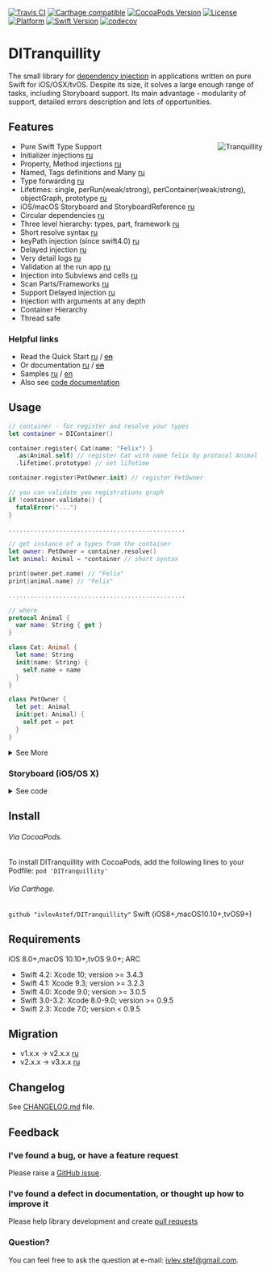 [![Travis CI](https://travis-ci.org/ivlevAstef/DITranquillity.svg?branch=master)](https://travis-ci.org/ivlevAstef/DITranquillity)
[![Carthage compatible](https://img.shields.io/badge/Carthage-compatible-4BC51D.svg?style=flat)](https://github.com/Carthage/Carthage)
[![CocoaPods Version](https://img.shields.io/cocoapods/v/DITranquillity.svg?style=flat)](http://cocoapods.org/pods/DITranquillity)
[![License](https://img.shields.io/github/license/ivlevAstef/DITranquillity.svg?maxAge=2592000)](http://cocoapods.org/pods/DITranquillity)
[![Platform](https://img.shields.io/cocoapods/p/DITranquillity.svg?style=flat)](http://cocoapods.org/pods/DITranquillity)
[![Swift Version](https://img.shields.io/badge/Swift-3.0--4.2-F16D39.svg?style=flat)](https://developer.apple.com/swift)
[![codecov](https://codecov.io/gh/ivlevAstef/DITranquillity/branch/master/graph/badge.svg)](https://codecov.io/gh/ivlevAstef/DITranquillity)

# DITranquillity
The small library for [dependency injection](https://en.wikipedia.org/wiki/Dependency_injection) in applications written on pure Swift for iOS/OSX/tvOS. Despite its size, it solves a large enough range of tasks, including Storyboard support. Its main advantage -  modularity of support, detailed errors description and lots of opportunities.


## Features
<img align="right" src="https://habrastorage.org/files/c6d/c89/5d0/c6dc895d02324b96bc679f41228ab6bf.png" alt="Tranquillity">  

* Pure Swift Type Support
* Initializer injections [ru](Documentation/ru/registration.md#Разрешение-зависимостей-при-инициализации)
* Property, Method injections [ru](Documentation/ru/injection.md#Внедрение)
* Named, Tags definitions and Many [ru](Documentation/ru/modificators.md#Модификаторы)
* Type forwarding [ru](Documentation/ru/registration.md#Указание-сервисов)
* Lifetimes: single, perRun(weak/strong), perContainer(weak/strong), objectGraph, prototype [ru](Documentation/ru/lifetime.md#Время-жизни)
* iOS/macOS Storyboard and StoryboardReference [ru](Documentation/ru/storyboard.md#storyboard)
* Circular dependencies [ru](Documentation/ru/injection.md#Внедрение-циклических-зависимостей-через-свойства)
* Three level hierarchy: types, part, framework [ru](Documentation/ru/part_framework.md#Части-и-Фреймворки)
* Short resolve syntax [ru](Documentation/ru/resolve.md#Разрешение-зависимостей)
* keyPath injection (since swift4.0) [ru](Documentation/ru/injection.md#Внедрение-зависимостей-через-свойства-используя-keypath)
* Delayed injection [ru](delayed_injection.md#Отложенное-внедрение)
* Very detail logs [ru](Documentation/ru/log.md#Логирование)
* Validation at the run app [ru](Documentation/ru/validation.md#Валидация-контейнера)
* Injection into Subviews and cells [ru](Documentation/ru/storyboard.md#Внедрение-в-subview-и-ячейки)
* Scan Parts/Frameworks [ru](Documentation/ru/scan.md#Поиск)
* Support Delayed injection [ru](Documentation/ru/delayed_injection.md#Отложенное-внедрение)
* Injection with arguments at any depth
* Container Hierarchy
* Thread safe

### Helpful links
* Read the Quick Start [ru](Documentation/ru/quick_start.md#Быстрый-старт) / [~~en~~](Documentation/en/Ups.md)
* Or documentation [ru](Documentation/ru/main.md) / [~~en~~](Documentation/en/Ups.md)
* Samples [ru](Documentation/ru/sample.md) / [en](Samples)
* Also see [code documentation](https://htmlpreview.github.io/?https://github.com/ivlevAstef/DITranquillity/blob/master/Documentation/code/index.html)


## Usage

```Swift
// container - for register and resolve your types
let container = DIContainer()

container.register{ Cat(name: "Felix") }
  .as(Animal.self) // register Cat with name felix by protocol Animal
  .lifetime(.prototype) // set lifetime

container.register(PetOwner.init) // register PetOwner

// you can validate you registrations graph
if !container.validate() {
  fatalError("...")
}

.................................................

// get instance of a types from the container
let owner: PetOwner = container.resolve()
let animal: Animal = *container // short syntax

print(owner.pet.name) // "Felix"
print(animal.name) // "Felix"

.................................................

// where
protocol Animal {
  var name: String { get }
}

class Cat: Animal {
  let name: String
  init(name: String) {
    self.name = name
  }
}

class PetOwner {
  let pet: Animal
  init(pet: Animal) {
    self.pet = pet
  }
}
```
<details>
<summary>See More</summary>

```Swift
let container = DIContainer()

container.register{ Cat(name: "Felix") }
  .as(Animal.self)
  
container.register{ Dog(name: "Rex") }
  .as(Animal.self)
  .default()

container.register{ PetOwner(pets: many($0)) }
  .injection(\.home) // since swift4.0 and 3.2.0 lib

container.register(Home.init)
  .postInit{ $0.address = "City, Street, Number" }

.................................................

let owner: PetOwner = *container

print(owner.pets.map{ $0.name }) // ["Felix", "Rex"]
print(onwer.home.address) // "City, Street, Number"

.................................................

// where
protocol Animal {
  var name: String { get }
}

class Cat: Animal {
  let name: String
  init(name: String) {
    self.name = name
  }
}

class Dog: Animal {
  let name: String
  init(name: String) {
    self.name = name
  }
}

class PetOwner {
  let pets: [Animal]
  init(pets: [Animal]) {
    self.pets = pets
  }
  
  private(set) var home: Home!
}

class Home {
  var address: String!
}
```
</details>

### Storyboard (iOS/OS X)

<details>
<summary>See code</summary>

Create your ViewController:
```Swift
class ViewController: UIViewController/NSViewController {
  private(set) var inject: Inject?

  override func viewDidLoad() {
    super.viewDidLoad()
    print("Inject: \(inject)")
  }
}
```
Create container:
```Swift
let container = DIContainer()
container.register(ViewController.self)
  .injection(\.inject)
```
Create Storyboard:
```Swift
/// for iOS
func applicationDidFinishLaunching(_ application: UIApplication) {
  let storyboard = DIStoryboard.create(name: "Main", bundle: nil, container: container)

  window = UIWindow(frame: UIScreen.main.bounds)
  window!.rootViewController = storyboard.instantiateInitialViewController()
  window!.makeKeyAndVisible()
}
```

```Swift
/// for OS X
func applicationDidFinishLaunching(_ aNotification: Notification) {
  let storyboard = DIStoryboard.create(name: "Main", bundle: nil, container: container)

  let viewController = storyboard.instantiateInitialController() as! NSViewController
  let window = NSApplication.shared.windows.first
  window?.contentViewController = viewController
}
```

</details>

## Install
###### Via CocoaPods.

To install DITranquillity with CocoaPods, add the following lines to your Podfile: `pod 'DITranquillity'`  

###### Via Carthage.

`github "ivlevAstef/DITranquillity"` Swift (iOS8+,macOS10.10+,tvOS9+)

## Requirements
iOS 8.0+,macOS 10.10+,tvOS 9.0+; ARC

* Swift 4.2: Xcode 10; version >= 3.4.3
* Swift 4.1: Xcode 9.3; version >= 3.2.3
* Swift 4.0: Xcode 9.0; version >= 3.0.5
* Swift 3.0-3.2: Xcode 8.0-9.0; version >= 0.9.5
* Swift 2.3: Xcode 7.0; version < 0.9.5

## Migration
* v1.x.x -> v2.x.x [ru](Documentation/ru/migration1to2.md)
* v2.x.x -> v3.x.x [ru](Documentation/ru/migration2to3.md)

## Changelog
See [CHANGELOG.md](CHANGELOG.md) file.

## Feedback

### I've found a bug, or have a feature request
Please raise a [GitHub issue](https://github.com/ivlevAstef/DITranquillity/issues).

### I've found a defect in documentation, or thought up how to improve it
Please help library development and create [pull requests](https://github.com/ivlevAstef/DITranquillity/pulls)

### Question?
You can feel free to ask the question at e-mail: ivlev.stef@gmail.com.  
